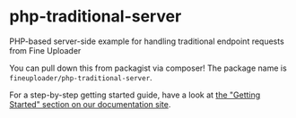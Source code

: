 # php-traditional-server
PHP-based server-side example for handling traditional endpoint requests from Fine Uploader

You can pull down this from packagist via composer! The package name is `fineuploader/php-traditional-server`.

For a step-by-step getting started guide, have a look at [the "Getting Started" section on our documentation site](http://docs.fineuploader.com/).
